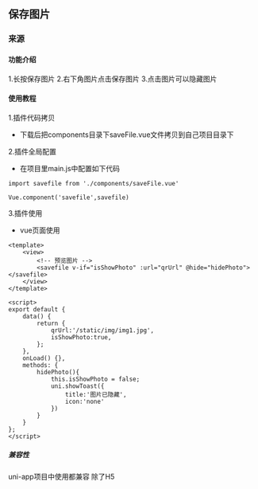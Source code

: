 ## 保存图片

### 来源

[](https://github.com/xiaowang1314/uniapp-plugin-collections/blob/master/markdowns/saveImg.md)

#### 功能介绍

1.长按保存图片
2.右下角图片点击保存图片 3.点击图片可以隐藏图片

#### 使用教程

1.插件代码拷贝

- 下载后把components目录下saveFile.vue文件拷贝到自己项目目录下

2.插件全局配置

- 在项目里main.js中配置如下代码

```
import savefile from './components/saveFile.vue'

Vue.component('savefile',savefile)
```

3.插件使用

- vue页面使用

```
<template>
	<view>
		<!-- 预览图片 -->
		<savefile v-if="isShowPhoto" :url="qrUrl" @hide="hidePhoto"></savefile>
	</view>
</template>

<script>
export default {
	data() {
		return {
			qrUrl:'/static/img/img1.jpg',
			isShowPhoto:true,
		};
	},
	onLoad() {},
	methods: {
		hidePhoto(){
			this.isShowPhoto = false;
			uni.showToast({
				title:'图片已隐藏',
				icon:'none'
			})
		}
	}
};
</script>
```

##### 兼容性

uni-app项目中使用都兼容 除了H5
